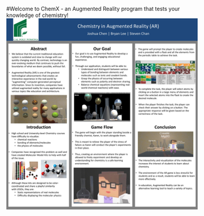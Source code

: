 #Welcome to ChemX - an Augmented Reality program that tests your knowledge of chemistry!
<img src="Slide1.jpg">
